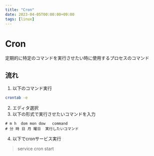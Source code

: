 ```yaml
---
title: "Cron"
date: 2023-04-05T00:00:00+09:00
tags: [linux]
---
```

# Cron

定期的に特定のコマンドを実行させたい時に使用するプロセスのコマンド

## 流れ

1. 以下のコマンド実行
``` bash
crontab -e 
```
2. エディタ選択
3. 以下の形式で実行させたいコマンドを入力
``` cron
# m h  dom mon dow   command
# 分 時 日 月 曜日  実行したいコマンド
```
4. 以下でcronサービス実行
> service cron start